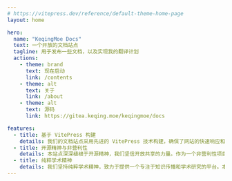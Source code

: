 ```yaml
---
# https://vitepress.dev/reference/default-theme-home-page
layout: home

hero:
  name: "KeqingMoe Docs"
  text: 一个开放的文档站点
  tagline: 用于发布一些文档，以及实现我的翻译计划
  actions:
    - theme: brand
      text: 现在启动
      link: /contents
    - theme: alt
      text: 关于
      link: /about
    - theme: alt
      text: 源码
      link: https://gitea.keqing.moe/keqingmoe/docs

features:
  - title: 基于 VitePress 构建
    details: 我们的文档站点采用先进的 VitePress 技术构建，确保了网站的快速响应和高效性能。VitePress 不仅提供了现代化的开发体验，还通过其简洁而强大的静态站点生成能力，让我们能够快速地发布和更新文档内容。
  - title: 开源精神与非营利性
    details: 本站点深深植根于开源精神，我们坚信开放共享的力量。作为一个非营利性项目，我们致力于提供一个自由的、唯技术的纯净环境，让每一位访问者都能自由地访问和利用这些文档资源，促进知识的自由流通和技术的普及。
  - title: 纯粹学术精神
    details: 我们坚持纯粹学术精神，致力于提供一个专注于知识传播和学术研究的平台。本站点的每篇文档都经过精心编写和严格校对，确保内容的准确性和权威性。我们鼓励探索、质疑和创新，支持学术界和工业界在技术领域的深入交流和合作。
---
```


